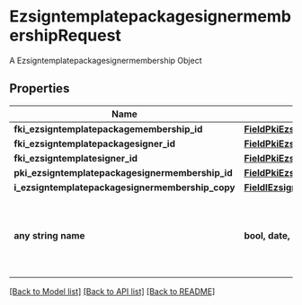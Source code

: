 # EzsigntemplatepackagesignermembershipRequest

A Ezsigntemplatepackagesignermembership Object

## Properties
Name | Type | Description | Notes
------------ | ------------- | ------------- | -------------
**fki_ezsigntemplatepackagemembership_id** | [**FieldPkiEzsigntemplatepackagemembershipID**](FieldPkiEzsigntemplatepackagemembershipID.md) |  | 
**fki_ezsigntemplatepackagesigner_id** | [**FieldPkiEzsigntemplatepackagesignerID**](FieldPkiEzsigntemplatepackagesignerID.md) |  | 
**fki_ezsigntemplatesigner_id** | [**FieldPkiEzsigntemplatesignerID**](FieldPkiEzsigntemplatesignerID.md) |  | 
**pki_ezsigntemplatepackagesignermembership_id** | [**FieldPkiEzsigntemplatepackagesignermembershipID**](FieldPkiEzsigntemplatepackagesignermembershipID.md) |  | [optional] 
**i_ezsigntemplatepackagesignermembership_copy** | [**FieldIEzsigntemplatepackagesignermembershipCopy**](FieldIEzsigntemplatepackagesignermembershipCopy.md) |  | [optional] 
**any string name** | **bool, date, datetime, dict, float, int, list, str, none_type** | any string name can be used but the value must be the correct type | [optional]

[[Back to Model list]](../README.md#documentation-for-models) [[Back to API list]](../README.md#documentation-for-api-endpoints) [[Back to README]](../README.md)


